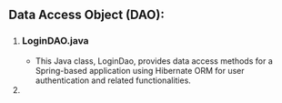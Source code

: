 ## Data Access Object (DAO):
1. ### LoginDAO.java
   - This Java class, LoginDao, provides data access methods for a Spring-based application using Hibernate ORM for user authentication and related functionalities.
2. 
